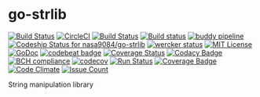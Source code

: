 # go-strlib
[![Build Status](https://travis-ci.org/nasa9084/go-strlib.svg?branch=master)](https://travis-ci.org/nasa9084/go-strlib)
[![CircleCI](https://circleci.com/gh/nasa9084/go-strlib/tree/master.svg?style=svg)](https://circleci.com/gh/nasa9084/go-strlib/tree/master)
[![Build Status](https://semaphoreci.com/api/v1/nasa9084/go-strlib/branches/master/badge.svg)](https://semaphoreci.com/nasa9084/go-strlib)
[![Build status](https://ci.appveyor.com/api/projects/status/48k6q7u5t8pwbdiw/branch/master?svg=true)](https://ci.appveyor.com/project/nasa9084/go-strlib/branch/master)
[![buddy pipeline](https://app.buddy.works/nasa9084bassclarinet/go-strlib/pipelines/pipeline/58806/badge.svg?token=69cad983397c8475c7dada70bad57da91b82a41393901cc7fea88078d39b0d1f "buddy pipeline")](https://app.buddy.works/nasa9084bassclarinet/go-strlib/pipelines/pipeline/58806)
[ ![Codeship Status for nasa9084/go-strlib](https://app.codeship.com/projects/5918a190-742b-0135-cdd9-5adc5c5e3db7/status?branch=master)](https://app.codeship.com/projects/243871)
[![wercker status](https://app.wercker.com/status/77debe5ab138e3bae767454974259eb7/s/master "wercker status")](https://app.wercker.com/project/byKey/77debe5ab138e3bae767454974259eb7)
[![MIT License](http://img.shields.io/badge/license-MIT-blue.svg?style=flat)](LICENSE)
[![GoDoc](https://godoc.org/github.com/nasa9084/go-strlib?status.svg)](https://godoc.org/github.com/nasa9084/go-strlib)
[![codebeat badge](https://codebeat.co/badges/356a7250-a906-47a2-b92b-431cb0be9bea)](https://codebeat.co/projects/github-com-nasa9084-go-strlib-master)
[![Coverage Status](https://coveralls.io/repos/github/nasa9084/go-strlib/badge.svg?branch=master)](https://coveralls.io/github/nasa9084/go-strlib?branch=master)
[![Codacy Badge](https://api.codacy.com/project/badge/Grade/8100eb9c871640abbc76ae0985a5577f)](https://www.codacy.com/app/nasa9084/go-strlib?utm_source=github.com&amp;utm_medium=referral&amp;utm_content=nasa9084/go-strlib&amp;utm_campaign=Badge_Grade)
[![BCH compliance](https://bettercodehub.com/edge/badge/nasa9084/go-strlib?branch=master)](https://bettercodehub.com/)
[![codecov](https://codecov.io/gh/nasa9084/go-strlib/branch/master/graph/badge.svg)](https://codecov.io/gh/nasa9084/go-strlib)
[![Run Status](https://api.shippable.com/projects/59ae40b7e5b1890700b17c91/badge?branch=master)](https://app.shippable.com/github/nasa9084/go-strlib)
[![Coverage Badge](https://api.shippable.com/projects/59ae40b7e5b1890700b17c91/coverageBadge?branch=master)](https://app.shippable.com/github/nasa9084/go-strlib)
[![Code Climate](https://codeclimate.com/github/nasa9084/go-strlib/badges/gpa.svg)](https://codeclimate.com/github/nasa9084/go-strlib)
[![Issue Count](https://codeclimate.com/github/nasa9084/go-strlib/badges/issue_count.svg)](https://codeclimate.com/github/nasa9084/go-strlib)

String manipulation library
